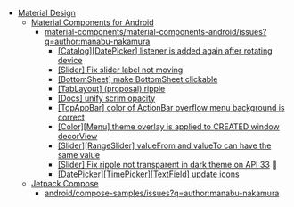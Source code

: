 - [Material Design](https://m3.material.io/)
  - [Material Components for Android](https://github.com/material-components/material-components-android)
    - [material-components/material-components-android/issues?q=author:manabu-nakamura](https://github.com/material-components/material-components-android/issues?q=author%3Amanabu-nakamura)
      - [[Catalog][DatePicker] listener is added again after rotating device](https://github.com/material-components/material-components-android/pull/4499)
      - [[Slider] Fix slider label not moving](https://github.com/material-components/material-components-android/pull/4364)
      - [[BottomSheet] make BottomSheet clickable](https://github.com/material-components/material-components-android/pull/4351)
      - [[TabLayout] (proposal) ripple](https://github.com/material-components/material-components-android/pull/4296)
      - [[Docs] unify scrim opacity](https://github.com/material-components/material-components-android/issues/4295)
      - [[TopAppBar] color of ActionBar overflow menu background is correct](https://github.com/material-components/material-components-android/pull/4284)
      - [[Color][Menu] theme overlay is applied to CREATED window decorView](https://github.com/material-components/material-components-android/pull/4278)
      - [[Slider][RangeSlider] valueFrom and valueTo can have the same value](https://github.com/material-components/material-components-android/pull/4257)
      - [[Slider] Fix ripple not transparent in dark theme on API 33](https://github.com/material-components/material-components-android/pull/4035) 👀
      - [[DatePicker][TimePicker][TextField] update icons](https://github.com/material-components/material-components-android/pull/4004)
  - [Jetpack Compose](https://developer.android.com/compose)
    - [android/compose-samples/issues?q=author:manabu-nakamura](https://github.com/android/compose-samples/issues?q=author%3Amanabu-nakamura)

<!--
## Hi there 👋

**manabu-nakamura/manabu-nakamura** is a ✨ _special_ ✨ repository because its `README.md` (this file) appears on your GitHub profile.

Here are some ideas to get you started:

- 🔭 I’m currently working on ...
- 🌱 I’m currently learning ...
- 👯 I’m looking to collaborate on ...
- 🤔 I’m looking for help with ...
- 💬 Ask me about ...
- 📫 How to reach me: ...
- 😄 Pronouns: ...
- ⚡ Fun fact: ...
-->
